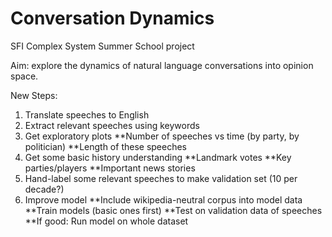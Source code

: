 # Conversation Dynamics
SFI Complex System Summer School project

Aim: explore the dynamics of natural language conversations into opinion space.

New Steps:
1. Translate speeches to English
2. Extract relevant speeches using keywords
3. Get exploratory plots
**Number of speeches vs time (by party, by politician)
**Length of these speeches
4. Get some basic history understanding
**Landmark votes
**Key parties/players
**Important news stories
5. Hand-label some relevant speeches to make validation set (10 per decade?)
6. Improve model
**Include wikipedia-neutral corpus into model data 
**Train models (basic ones first) 
**Test on validation data of speeches
**If good: Run model on whole dataset
